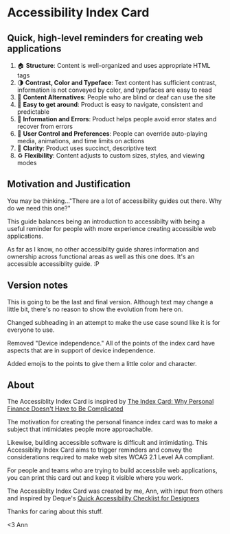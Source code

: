 # Accessibility Index Card
## Quick, high-level reminders for creating web applications

1. 🏠 **Structure**: Content is well-organized and uses appropriate HTML tags
2. 🌗 **Contrast, Color and Typeface**: Text content has sufficient contrast, information is not conveyed by color, and typefaces are easy to read
3. 💬 **Content Alternatives**: People who are blind or deaf can use the site
4. 🚌 **Easy to get around**: Product is easy to navigate, consistent and predictable
5. 🚨 **Information and Errors**: Product helps people avoid error states and recover from errors
6. 💪 **User Control and Preferences**: People can override auto-playing media, animations, and time limits on actions
7. 📝 **Clarity**: Product uses succinct, descriptive text
8. ♻️ **Flexibility**: Content adjusts to custom sizes, styles, and viewing modes

## Motivation and Justification
You may be thinking..."There are a lot of accessibility guides out there. Why do we need this one?"

This guide balances being an introduction to accessibilty with being a useful reminder for people with more experience creating accessible web applications.

As far as I know, no other accessiblity guide shares information and ownership across functional areas as well as this one does. It's an accessible accessiblity guide. :P


## Version notes

This is going to be the last and final version. Although text may change a little bit, there's no reason to show the evolution from here on.

Changed subheading in an attempt to make the use case sound like it is for everyone to use.

Removed "Device independence." All of the points of the index card have aspects that are in support of device independence.

Added emojis to the points to give them a little color and character.

## About

The Accessiblity Index Card is inspired by [The Index Card: Why Personal Finance Doesn't Have to Be Complicated](https://en.wikipedia.org/wiki/The_Index_Card)

The motivation for creating the personal finance index card was to make a subject that intimidates people more approachable.

Likewise, building accessible software is difficult and intimidating. This Accessiblity Index Card aims to trigger reminders and convey the considerations required to make web sites WCAG 2.1 Level AA compliant.

For people and teams who are trying to build accessbile web applications, you can print this card out and keep it visible where you work.

The Accessiblity Index Card was created by me, Ann, with input from others and inspired by Deque's [Quick Accessibility Checklist for Designers](https://accessibility.deque.com/quick-accessibility-checklist-designers-download)

Thanks for caring about this stuff.

<3
Ann
